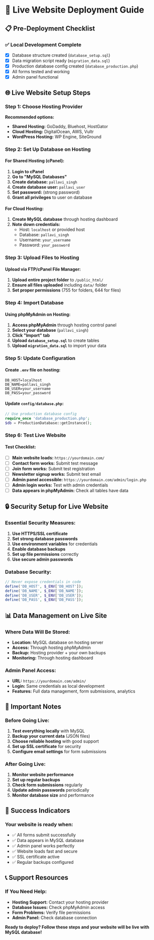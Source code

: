 # 🚀 Live Website Deployment Guide

## 📋 **Pre-Deployment Checklist**

### ✅ **Local Development Complete**
- [x] Database structure created (`database_setup.sql`)
- [x] Data migration script ready (`migration_data.sql`)
- [x] Production database config created (`database_production.php`)
- [x] All forms tested and working
- [x] Admin panel functional

## 🌐 **Live Website Setup Steps**

### **Step 1: Choose Hosting Provider**
**Recommended options:**
- **Shared Hosting:** GoDaddy, Bluehost, HostGator
- **Cloud Hosting:** DigitalOcean, AWS, Vultr
- **WordPress Hosting:** WP Engine, SiteGround

### **Step 2: Set Up Database on Hosting**

#### **For Shared Hosting (cPanel):**
1. **Login to cPanel**
2. **Go to "MySQL Databases"**
3. **Create database:** `pallavi_singh`
4. **Create database user:** `pallavi_user`
5. **Set password:** (strong password)
6. **Grant all privileges** to user on database

#### **For Cloud Hosting:**
1. **Create MySQL database** through hosting dashboard
2. **Note down credentials:**
   - Host: `localhost` or provided host
   - Database: `pallavi_singh`
   - Username: `your_username`
   - Password: `your_password`

### **Step 3: Upload Files to Hosting**

#### **Upload via FTP/cPanel File Manager:**
1. **Upload entire project folder** to `/public_html/`
2. **Ensure all files uploaded** including `data/` folder
3. **Set proper permissions** (755 for folders, 644 for files)

### **Step 4: Import Database**

#### **Using phpMyAdmin on Hosting:**
1. **Access phpMyAdmin** through hosting control panel
2. **Select your database** (`pallavi_singh`)
3. **Click "Import" tab**
4. **Upload `database_setup.sql`** to create tables
5. **Upload `migration_data.sql`** to import your data

### **Step 5: Update Configuration**

#### **Create `.env` file on hosting:**
```env
DB_HOST=localhost
DB_NAME=pallavi_singh
DB_USER=your_username
DB_PASS=your_password
```

#### **Update `config/database.php`:**
```php
// Use production database config
require_once 'database_production.php';
$db = ProductionDatabase::getInstance();
```

### **Step 6: Test Live Website**

#### **Test Checklist:**
- [ ] **Main website loads:** `https://yourdomain.com/`
- [ ] **Contact form works:** Submit test message
- [ ] **Join form works:** Submit test registration
- [ ] **Newsletter signup works:** Submit test email
- [ ] **Admin panel accessible:** `https://yourdomain.com/admin/login.php`
- [ ] **Admin login works:** Test with admin credentials
- [ ] **Data appears in phpMyAdmin:** Check all tables have data

## 🔒 **Security Setup for Live Website**

### **Essential Security Measures:**
1. **Use HTTPS/SSL certificate**
2. **Set strong database passwords**
3. **Use environment variables** for credentials
4. **Enable database backups**
5. **Set up file permissions** correctly
6. **Use secure admin passwords**

### **Database Security:**
```php
// Never expose credentials in code
define('DB_HOST', $_ENV['DB_HOST']);
define('DB_NAME', $_ENV['DB_NAME']);
define('DB_USER', $_ENV['DB_USER']);
define('DB_PASS', $_ENV['DB_PASS']);
```

## 📊 **Data Management on Live Site**

### **Where Data Will Be Stored:**
- **Location:** MySQL database on hosting server
- **Access:** Through hosting phpMyAdmin
- **Backup:** Hosting provider + your own backups
- **Monitoring:** Through hosting dashboard

### **Admin Panel Access:**
- **URL:** `https://yourdomain.com/admin/`
- **Login:** Same credentials as local development
- **Features:** Full data management, form submissions, analytics

## 🚨 **Important Notes**

### **Before Going Live:**
1. **Test everything locally** with MySQL
2. **Backup your current data** (JSON files)
3. **Choose reliable hosting** with good support
4. **Set up SSL certificate** for security
5. **Configure email settings** for form submissions

### **After Going Live:**
1. **Monitor website performance**
2. **Set up regular backups**
3. **Check form submissions** regularly
4. **Update admin passwords** periodically
5. **Monitor database size** and performance

## 🎯 **Success Indicators**

### **Your website is ready when:**
- ✅ All forms submit successfully
- ✅ Data appears in MySQL database
- ✅ Admin panel works perfectly
- ✅ Website loads fast and secure
- ✅ SSL certificate active
- ✅ Regular backups configured

## 📞 **Support Resources**

### **If You Need Help:**
- **Hosting Support:** Contact your hosting provider
- **Database Issues:** Check phpMyAdmin access
- **Form Problems:** Verify file permissions
- **Admin Panel:** Check database connection

**Ready to deploy? Follow these steps and your website will be live with MySQL database!**
